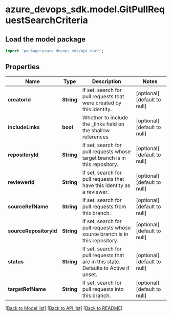 # azure_devops_sdk.model.GitPullRequestSearchCriteria

## Load the model package
```dart
import 'package:azure_devops_sdk/api.dart';
```

## Properties
Name | Type | Description | Notes
------------ | ------------- | ------------- | -------------
**creatorId** | **String** | If set, search for pull requests that were created by this identity. | [optional] [default to null]
**includeLinks** | **bool** | Whether to include the _links field on the shallow references | [optional] [default to null]
**repositoryId** | **String** | If set, search for pull requests whose target branch is in this repository. | [optional] [default to null]
**reviewerId** | **String** | If set, search for pull requests that have this identity as a reviewer. | [optional] [default to null]
**sourceRefName** | **String** | If set, search for pull requests from this branch. | [optional] [default to null]
**sourceRepositoryId** | **String** | If set, search for pull requests whose source branch is in this repository. | [optional] [default to null]
**status** | **String** | If set, search for pull requests that are in this state. Defaults to Active if unset. | [optional] [default to null]
**targetRefName** | **String** | If set, search for pull requests into this branch. | [optional] [default to null]

[[Back to Model list]](../README.md#documentation-for-models) [[Back to API list]](../README.md#documentation-for-api-endpoints) [[Back to README]](../README.md)



